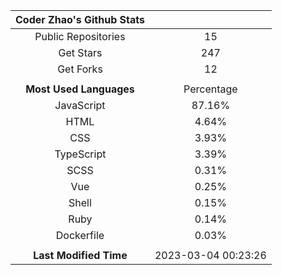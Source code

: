 | **Coder Zhao's Github Stats** | |
|:-:|:-:|
| Public Repositories | 15 |
| Get Stars | 247 |
| Get Forks | 12 |
| | |
| **Most Used Languages** | Percentage |
| JavaScript | 87.16% |
| HTML | 4.64% |
| CSS | 3.93% |
| TypeScript | 3.39% |
| SCSS | 0.31% |
| Vue | 0.25% |
| Shell | 0.15% |
| Ruby | 0.14% |
| Dockerfile | 0.03% |
| | |
| **Last Modified Time** | 2023-03-04 00:23:26 |